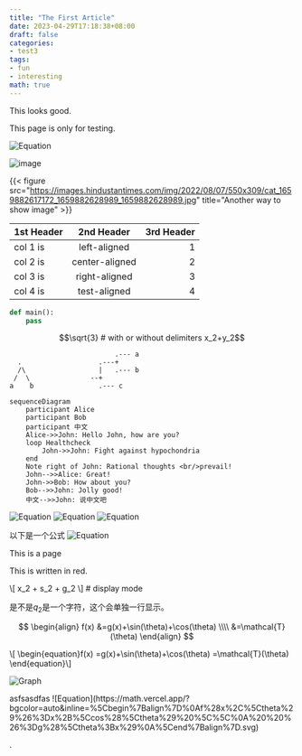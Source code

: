 ```yaml
---
title: "The First Article"
date: 2023-04-29T17:18:38+08:00
draft: false
categories: 
- test3
tags: 
- fun
- interesting
math: true
---
```


This looks good. 

This page is only for testing. 

![Equation](https://math.vercel.app/?bgcolor=auto&from=x_0%20%5Crightarrow%20x_1%20%5Crightarrow%20x_2%20%5Crightarrow%20...%20x_n%20%20.svg)


![image](https://www.raspberrypi.org/app/uploads/2018/03/RPi-Logo-Reg-SCREEN-199x250.png)

{{< figure src="https://images.hindustantimes.com/img/2022/08/07/550x309/cat_1659882617172_1659882628989_1659882628989.jpg" title="Another way to show image" >}}

1st Header|2nd Header|3rd Header
---|:---:|---: 
col 1 is|left-aligned|1
col 2 is|center-aligned|2
col 3 is|right-aligned|3
col 4 is|test-aligned|4

```python
def main():
    pass
```

```math
\sqrt{3}  # with or without delimiters
x_2+y_2
```

```goat
                          .--- a
  .                   .---+
  /\                  |   .--- b
 /  \               --+
a    b                .--- c 
```

```mermaid
sequenceDiagram
    participant Alice
    participant Bob
	participant 中文
    Alice->>John: Hello John, how are you?
    loop Healthcheck
        John->>John: Fight against hypochondria
    end
    Note right of John: Rational thoughts <br/>prevail!
    John-->>Alice: Great!
    John->>Bob: How about you?
    Bob-->>John: Jolly good!
	中文-->>John: 说中文吧
```



![Equation](https://math.vercel.app/?bgcolor=auto&from=%5Ctext%7BEdit%20this%7D%5C%20%5CLaTeX.svg)
![Equation](https://math.vercel.app/?bgcolor=auto&inline=\sum{x_2+y_2})
![Equation](https://math.vercel.app?inline=\frac{1}{\Gamma(s)}\int_{0}^{\infty}\frac{u^{s-1}}{e^{u}-1}\mathrm{d}u)

以下是一个公式
![Equation](https://math.vercel.app/?bgcolor=auto&inline=%5Cbegin%7Balign%7D%0Af%28x%2C%5Ctheta%29%26%3Dx%2B%5Ccos%28%5Ctheta%29%20%5C%5C%0A%20%20%26%3Dg%28%5Ctheta%3Bx%29%0A%5Cend%7Balign%7D.svg)

<div>
This is a page
</div>

This is <span style="color:#333 font-size:325%">written in red</span>.

\\[ x_2 + s_2 + g_2 \\] # display mode

是不是$q_2$是一个字符，这个会单独一行显示。


$$
\begin{align}
f(x) &=g(x)+\sin(\theta)+\cos(\theta) \\\\
     &=\mathcal{T}(\theta) 
\end{align}
$$

\\[ \begin{equation}f(x) =g(x)+\sin(\theta)+\cos(\theta) =\mathcal{T}(\theta) \end{equation}\\]

![Graph](https://kroki.io/mermaid/svg/eNpLL0osyFAIceFSUHBU0NW1U3ACspzALGc4ywUAqpkHvw==)

<div class="content_equimg">
<p>
asfsasdfas
![Equation](https://math.vercel.app/?bgcolor=auto&inline=%5Cbegin%7Balign%7D%0Af%28x%2C%5Ctheta%29%26%3Dx%2B%5Ccos%28%5Ctheta%29%20%5C%5C%0A%20%20%26%3Dg%28%5Ctheta%3Bx%29%0A%5Cend%7Balign%7D.svg)
</p>
</div>.
